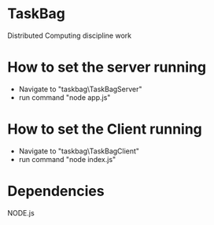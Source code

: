 # TaskBag
Distributed Computing discipline work

# How to set the server running

  * Navigate to "taskbag\TaskBagServer"
  * run command "node app.js"
  
# How to set the Client running
  
  * Navigate to "taskbag\TaskBagClient"
  * run command "node index.js"
  
# Dependencies

  NODE.js
